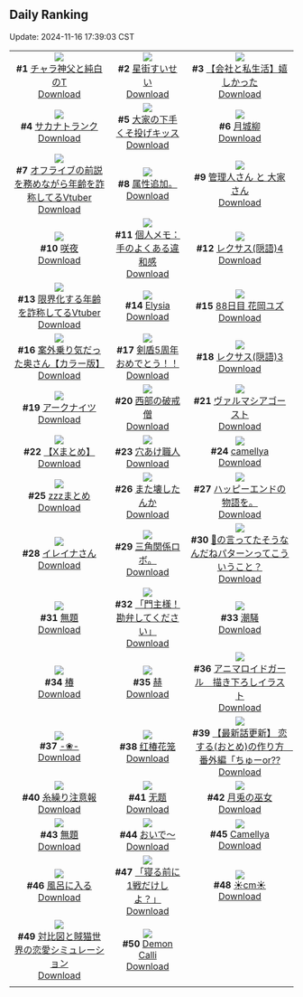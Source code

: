 ## Daily Ranking
Update: 2024-11-16 17:39:03 CST

|      |      |      |
| :----: | :----: | :----: |
| ![](https://i.pixiv.re/c/240x480/img-master/img/2024/11/14/20/05/00/124292613_p0_master1200.jpg)<br>**#1** [チャラ神父と純白のT](https://www.pixiv.net/artworks/124292613)<br>[Download](https://i.pixiv.re/img-original/img/2024/11/14/20/05/00/124292613_p0.jpg) | ![](https://i.pixiv.re/c/240x480/img-master/img/2024/11/15/00/00/42/124301285_p0_master1200.jpg)<br>**#2** [星街すいせい](https://www.pixiv.net/artworks/124301285)<br>[Download](https://i.pixiv.re/img-original/img/2024/11/15/00/00/42/124301285_p0.png) | ![](https://i.pixiv.re/c/240x480/img-master/img/2024/11/15/12/00/12/124312838_p0_master1200.jpg)<br>**#3** [【会社と私生活】嬉しかった](https://www.pixiv.net/artworks/124312838)<br>[Download](https://i.pixiv.re/img-original/img/2024/11/15/12/00/12/124312838_p0.jpg) |
| ![](https://i.pixiv.re/c/240x480/img-master/img/2024/11/15/07/30/02/124309128_p0_master1200.jpg)<br>**#4** [サカナトランク](https://www.pixiv.net/artworks/124309128)<br>[Download](https://i.pixiv.re/img-original/img/2024/11/15/07/30/02/124309128_p0.jpg) | ![](https://i.pixiv.re/c/240x480/img-master/img/2024/11/14/09/22/26/124279726_p0_master1200.jpg)<br>**#5** [大家の下手くそ投げキッス](https://www.pixiv.net/artworks/124279726)<br>[Download](https://i.pixiv.re/img-original/img/2024/11/14/09/22/26/124279726_p0.jpg) | ![](https://i.pixiv.re/c/240x480/img-master/img/2024/11/14/00/00/22/124270617_p0_master1200.jpg)<br>**#6** [月城柳](https://www.pixiv.net/artworks/124270617)<br>[Download](https://i.pixiv.re/img-original/img/2024/11/14/00/00/22/124270617_p0.jpg) |
| ![](https://i.pixiv.re/c/240x480/img-master/img/2024/11/14/21/07/04/124294680_p0_master1200.jpg)<br>**#7** [オフライブの前説を務めながら年齢を詐称してるVtuber](https://www.pixiv.net/artworks/124294680)<br>[Download](https://i.pixiv.re/img-original/img/2024/11/14/21/07/04/124294680_p0.png) | ![](https://i.pixiv.re/c/240x480/img-master/img/2024/11/14/17/00/47/124287178_p0_master1200.jpg)<br>**#8** [属性追加。](https://www.pixiv.net/artworks/124287178)<br>[Download](https://i.pixiv.re/img-original/img/2024/11/14/17/00/47/124287178_p0.jpg) | ![](https://i.pixiv.re/c/240x480/img-master/img/2024/11/15/08/50/15/124310211_p0_master1200.jpg)<br>**#9** [管理人さん と 大家さん](https://www.pixiv.net/artworks/124310211)<br>[Download](https://i.pixiv.re/img-original/img/2024/11/15/08/50/15/124310211_p0.jpg) |
| ![](https://i.pixiv.re/c/240x480/img-master/img/2024/11/14/00/01/13/124270762_p0_master1200.jpg)<br>**#10** [咲夜](https://www.pixiv.net/artworks/124270762)<br>[Download](https://i.pixiv.re/img-original/img/2024/11/14/00/01/13/124270762_p0.png) | ![](https://i.pixiv.re/c/240x480/img-master/img/2024/11/14/06/00/04/124277127_p0_master1200.jpg)<br>**#11** [個人メモ：手のよくある違和感](https://www.pixiv.net/artworks/124277127)<br>[Download](https://i.pixiv.re/img-original/img/2024/11/14/06/00/04/124277127_p0.jpg) | ![](https://i.pixiv.re/c/240x480/img-master/img/2024/11/15/12/07/43/124313016_p0_master1200.jpg)<br>**#12** [レクサス(隠語)4](https://www.pixiv.net/artworks/124313016)<br>[Download](https://i.pixiv.re/img-original/img/2024/11/15/12/07/43/124313016_p0.png) |
| ![](https://i.pixiv.re/c/240x480/img-master/img/2024/11/15/21/09/26/124325683_p0_master1200.jpg)<br>**#13** [限界化する年齢を詐称してるVtuber](https://www.pixiv.net/artworks/124325683)<br>[Download](https://i.pixiv.re/img-original/img/2024/11/15/21/09/26/124325683_p0.png) | ![](https://i.pixiv.re/c/240x480/img-master/img/2024/11/14/00/43/01/124272395_p0_master1200.jpg)<br>**#14** [Elysia](https://www.pixiv.net/artworks/124272395)<br>[Download](https://i.pixiv.re/img-original/img/2024/11/14/00/43/01/124272395_p0.jpg) | ![](https://i.pixiv.re/c/240x480/img-master/img/2024/11/14/18/58/16/124290366_p0_master1200.jpg)<br>**#15** [88日目 花岡ユズ](https://www.pixiv.net/artworks/124290366)<br>[Download](https://i.pixiv.re/img-original/img/2024/11/14/18/58/16/124290366_p0.png) |
| ![](https://i.pixiv.re/c/240x480/img-master/img/2024/11/14/00/00/24/124270631_p0_master1200.jpg)<br>**#16** [案外乗り気だった奥さん【カラー版】](https://www.pixiv.net/artworks/124270631)<br>[Download](https://i.pixiv.re/img-original/img/2024/11/14/00/00/24/124270631_p0.jpg) | ![](https://i.pixiv.re/c/240x480/img-master/img/2024/11/15/11/48/38/124312614_p0_master1200.jpg)<br>**#17** [剣盾5周年おめでとう！！](https://www.pixiv.net/artworks/124312614)<br>[Download](https://i.pixiv.re/img-original/img/2024/11/15/11/48/38/124312614_p0.png) | ![](https://i.pixiv.re/c/240x480/img-master/img/2024/11/14/12/15/15/124282375_p0_master1200.jpg)<br>**#18** [レクサス(隠語)3](https://www.pixiv.net/artworks/124282375)<br>[Download](https://i.pixiv.re/img-original/img/2024/11/14/12/15/15/124282375_p0.png) |
| ![](https://i.pixiv.re/c/240x480/img-master/img/2024/11/14/22/04/08/124296695_p0_master1200.jpg)<br>**#19** [アークナイツ](https://www.pixiv.net/artworks/124296695)<br>[Download](https://i.pixiv.re/img-original/img/2024/11/14/22/04/08/124296695_p0.png) | ![](https://i.pixiv.re/c/240x480/img-master/img/2024/11/14/10/50/52/124280938_p0_master1200.jpg)<br>**#20** [西部の破戒僧](https://www.pixiv.net/artworks/124280938)<br>[Download](https://i.pixiv.re/img-original/img/2024/11/14/10/50/52/124280938_p0.png) | ![](https://i.pixiv.re/c/240x480/img-master/img/2024/11/15/00/00/21/124301205_p0_master1200.jpg)<br>**#21** [ヴァルマシアゴースト](https://www.pixiv.net/artworks/124301205)<br>[Download](https://i.pixiv.re/img-original/img/2024/11/15/00/00/21/124301205_p0.jpg) |
| ![](https://i.pixiv.re/c/240x480/img-master/img/2024/11/15/00/01/20/124301369_p0_master1200.jpg)<br>**#22** [【Xまとめ】](https://www.pixiv.net/artworks/124301369)<br>[Download](https://i.pixiv.re/img-original/img/2024/11/15/00/01/20/124301369_p0.jpg) | ![](https://i.pixiv.re/c/240x480/img-master/img/2024/11/15/20/30/01/124324267_p0_master1200.jpg)<br>**#23** [穴あけ職人](https://www.pixiv.net/artworks/124324267)<br>[Download](https://i.pixiv.re/img-original/img/2024/11/15/20/30/01/124324267_p0.png) | ![](https://i.pixiv.re/c/240x480/img-master/img/2024/11/14/22/08/46/124296693_p0_master1200.jpg)<br>**#24** [camellya](https://www.pixiv.net/artworks/124296693)<br>[Download](https://i.pixiv.re/img-original/img/2024/11/14/22/08/46/124296693_p0.png) |
| ![](https://i.pixiv.re/c/240x480/img-master/img/2024/11/14/00/00/41/124270681_p0_master1200.jpg)<br>**#25** [zzzまとめ](https://www.pixiv.net/artworks/124270681)<br>[Download](https://i.pixiv.re/img-original/img/2024/11/14/00/00/41/124270681_p0.png) | ![](https://i.pixiv.re/c/240x480/img-master/img/2024/11/15/00/24/59/124302408_p0_master1200.jpg)<br>**#26** [また壊したんか](https://www.pixiv.net/artworks/124302408)<br>[Download](https://i.pixiv.re/img-original/img/2024/11/15/00/24/59/124302408_p0.png) | ![](https://i.pixiv.re/c/240x480/img-master/img/2024/11/15/19/17/19/124321895_p0_master1200.jpg)<br>**#27** [ハッピーエンドの物語を。](https://www.pixiv.net/artworks/124321895)<br>[Download](https://i.pixiv.re/img-original/img/2024/11/15/19/17/19/124321895_p0.jpg) |
| ![](https://i.pixiv.re/c/240x480/img-master/img/2024/11/15/00/03/15/124301524_p0_master1200.jpg)<br>**#28** [イレイナさん](https://www.pixiv.net/artworks/124301524)<br>[Download](https://i.pixiv.re/img-original/img/2024/11/15/00/03/15/124301524_p0.png) | ![](https://i.pixiv.re/c/240x480/img-master/img/2024/11/15/02/29/02/124305430_p0_master1200.jpg)<br>**#29** [三角関係ロボ。](https://www.pixiv.net/artworks/124305430)<br>[Download](https://i.pixiv.re/img-original/img/2024/11/15/02/29/02/124305430_p0.jpg) | ![](https://i.pixiv.re/c/240x480/img-master/img/2024/11/15/18/00/07/124319349_p0_master1200.jpg)<br>**#30** [🎀の言ってたそうなんだねパターンってこういうこと？](https://www.pixiv.net/artworks/124319349)<br>[Download](https://i.pixiv.re/img-original/img/2024/11/15/18/00/07/124319349_p0.jpg) |
| ![](https://i.pixiv.re/c/240x480/img-master/img/2024/11/15/04/15/41/124306958_p0_master1200.jpg)<br>**#31** [無題](https://www.pixiv.net/artworks/124306958)<br>[Download](https://i.pixiv.re/img-original/img/2024/11/15/04/15/41/124306958_p0.jpg) | ![](https://i.pixiv.re/c/240x480/img-master/img/2024/11/15/00/02/57/124301507_p0_master1200.jpg)<br>**#32** [「門主様！勘弁してください」](https://www.pixiv.net/artworks/124301507)<br>[Download](https://i.pixiv.re/img-original/img/2024/11/15/00/02/57/124301507_p0.jpg) | ![](https://i.pixiv.re/c/240x480/img-master/img/2024/11/14/00/00/19/124270602_p0_master1200.jpg)<br>**#33** [潮騒](https://www.pixiv.net/artworks/124270602)<br>[Download](https://i.pixiv.re/img-original/img/2024/11/14/00/00/19/124270602_p0.png) |
| ![](https://i.pixiv.re/c/240x480/img-master/img/2024/11/14/13/00/52/124283141_p0_master1200.jpg)<br>**#34** [椿](https://www.pixiv.net/artworks/124283141)<br>[Download](https://i.pixiv.re/img-original/img/2024/11/14/13/00/52/124283141_p0.png) | ![](https://i.pixiv.re/c/240x480/img-master/img/2024/11/14/00/00/57/124270720_p0_master1200.jpg)<br>**#35** [赫](https://www.pixiv.net/artworks/124270720)<br>[Download](https://i.pixiv.re/img-original/img/2024/11/14/00/00/57/124270720_p0.jpg) | ![](https://i.pixiv.re/c/240x480/img-master/img/2024/11/14/22/37/10/124297905_p0_master1200.jpg)<br>**#36** [アニマロイドガール　描き下ろしイラスト](https://www.pixiv.net/artworks/124297905)<br>[Download](https://i.pixiv.re/img-original/img/2024/11/14/22/37/10/124297905_p0.png) |
| ![](https://i.pixiv.re/c/240x480/img-master/img/2024/11/15/00/01/15/124301359_p0_master1200.jpg)<br>**#37** [-❀-](https://www.pixiv.net/artworks/124301359)<br>[Download](https://i.pixiv.re/img-original/img/2024/11/15/00/01/15/124301359_p0.jpg) | ![](https://i.pixiv.re/c/240x480/img-master/img/2024/11/14/13/08/40/124283263_p0_master1200.jpg)<br>**#38** [红椿花笼](https://www.pixiv.net/artworks/124283263)<br>[Download](https://i.pixiv.re/img-original/img/2024/11/14/13/08/40/124283263_p0.jpg) | ![](https://i.pixiv.re/c/240x480/img-master/img/2024/11/15/12/18/00/124313175_p0_master1200.jpg)<br>**#39** [【最新話更新】 恋する(おとめ)の作り方　番外編「ちゅーor??](https://www.pixiv.net/artworks/124313175)<br>[Download](https://i.pixiv.re/img-original/img/2024/11/15/12/18/00/124313175_p0.png) |
| ![](https://i.pixiv.re/c/240x480/img-master/img/2024/11/15/07/14/44/124308961_p0_master1200.jpg)<br>**#40** [糸繰り注意報](https://www.pixiv.net/artworks/124308961)<br>[Download](https://i.pixiv.re/img-original/img/2024/11/15/07/14/44/124308961_p0.jpg) | ![](https://i.pixiv.re/c/240x480/img-master/img/2024/11/15/10/41/31/124311641_p0_master1200.jpg)<br>**#41** [无题](https://www.pixiv.net/artworks/124311641)<br>[Download](https://i.pixiv.re/img-original/img/2024/11/15/10/41/31/124311641_p0.jpg) | ![](https://i.pixiv.re/c/240x480/img-master/img/2024/11/15/00/00/34/124301260_p0_master1200.jpg)<br>**#42** [月兎の巫女](https://www.pixiv.net/artworks/124301260)<br>[Download](https://i.pixiv.re/img-original/img/2024/11/15/00/00/34/124301260_p0.png) |
| ![](https://i.pixiv.re/c/240x480/img-master/img/2024/11/14/22/25/37/124297478_p0_master1200.jpg)<br>**#43** [無題](https://www.pixiv.net/artworks/124297478)<br>[Download](https://i.pixiv.re/img-original/img/2024/11/14/22/25/37/124297478_p0.png) | ![](https://i.pixiv.re/c/240x480/img-master/img/2024/11/14/00/00/42/124270683_p0_master1200.jpg)<br>**#44** [おいで～](https://www.pixiv.net/artworks/124270683)<br>[Download](https://i.pixiv.re/img-original/img/2024/11/14/00/00/42/124270683_p0.png) | ![](https://i.pixiv.re/c/240x480/img-master/img/2024/11/15/19/13/30/124321813_p0_master1200.jpg)<br>**#45** [Camellya](https://www.pixiv.net/artworks/124321813)<br>[Download](https://i.pixiv.re/img-original/img/2024/11/15/19/13/30/124321813_p0.png) |
| ![](https://i.pixiv.re/c/240x480/img-master/img/2024/11/15/12/05/28/124312985_p0_master1200.jpg)<br>**#46** [風呂に入る](https://www.pixiv.net/artworks/124312985)<br>[Download](https://i.pixiv.re/img-original/img/2024/11/15/12/05/28/124312985_p0.png) | ![](https://i.pixiv.re/c/240x480/img-master/img/2024/11/14/00/00/07/124270558_p0_master1200.jpg)<br>**#47** [「寝る前に1戦だけしよ？」](https://www.pixiv.net/artworks/124270558)<br>[Download](https://i.pixiv.re/img-original/img/2024/11/14/00/00/07/124270558_p0.jpg) | ![](https://i.pixiv.re/c/240x480/img-master/img/2024/11/14/20/49/40/124293979_p0_master1200.jpg)<br>**#48** [☀️cm☀️](https://www.pixiv.net/artworks/124293979)<br>[Download](https://i.pixiv.re/img-original/img/2024/11/14/20/49/40/124293979_p0.png) |
| ![](https://i.pixiv.re/c/240x480/img-master/img/2024/11/15/22/07/44/124316885_p0_master1200.jpg)<br>**#49** [対比図と賊猫世界の恋愛シミュレーション](https://www.pixiv.net/artworks/124316885)<br>[Download](https://i.pixiv.re/img-original/img/2024/11/15/22/07/44/124316885_p0.jpg) | ![](https://i.pixiv.re/c/240x480/img-master/img/2024/11/14/07/07/44/124277954_p0_master1200.jpg)<br>**#50** [Demon Calli](https://www.pixiv.net/artworks/124277954)<br>[Download](https://i.pixiv.re/img-original/img/2024/11/14/07/07/44/124277954_p0.png) |
|      |
